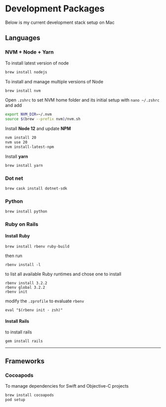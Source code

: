# Development Packages

Below is my current development stack setup on Mac

## Languages

### NVM + Node + Yarn

To install latest version of node

```bash
brew install nodejs
```

To install and manage multiple versions of Node

```bash
brew install nvm
```

Open `.zshrc` to set NVM home folder and its initial setup with `nano ~/.zshrc` and add

```bash
export NVM_DIR=~/.nvm
source $(brew --prefix nvm)/nvm.sh
```

Install **Node 12** and update **NPM**

```bash
nvm install 20
nvm use 20
nvm install-latest-npm
```

Install **yarn**

```bash
brew install yarn
```

### Dot net

```bash
brew cask install dotnet-sdk
```

### Python

```bash
brew install python
```

### Ruby on Rails

#### Install Ruby

```
brew install rbenv ruby-build
```

then run

```
rbenv install -l
```

to list all available Ruby runtimes and chose one to install

```
rbenv install 3.2.2
rbenv global 3.2.2
rbenv init
```

modify the `.zprofile` to evaluate `rbenv`

```
eval "$(rbenv init - zsh)"
```

#### Install Rails

to install rails

```
gem install rails
```

---

## Frameworks

### Cocoapods

To manage dependencies for Swift and Objective-C projects

```bash
brew install cocoapods
pod setup
```

